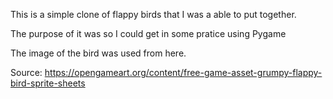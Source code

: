 This is a simple clone of flappy birds that I was a able to put together.


The purpose of it was so I could get in some pratice using Pygame


The image of the bird was used from here.

Source: https://opengameart.org/content/free-game-asset-grumpy-flappy-bird-sprite-sheets
